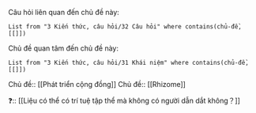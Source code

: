 Câu hỏi liên quan đến chủ đề này:
```dataview
List from "3 Kiến thức, câu hỏi/32 Câu hỏi" where contains(chủ-đề,[[]]) 
```

Chủ đề quan tâm đến chủ đề này:
```dataview
List from "3 Kiến thức, câu hỏi/31 Khái niệm" where contains(chủ-đề,[[]]) 
```

Chủ đề:: [[Phát triển cộng đồng]]
Chủ đề:: [[Rhizome]]

❓:: [[Liệu có thể có trí tuệ tập thể mà không có người dẫn dắt không？]] 